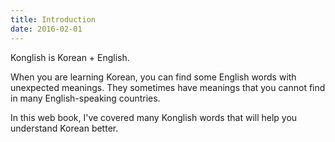 ```yaml
---
title: Introduction
date: 2016-02-01
---
```


Konglish is Korean + English. 

When you are learning Korean, you can find some English words with unexpected meanings. They sometimes have meanings that you cannot find in many English-speaking countries. 

In this web book, I've covered many Konglish words that will help you understand Korean better. 